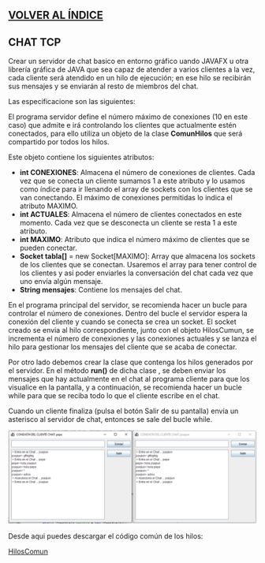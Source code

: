 [VOLVER AL ÍNDICE](I.INDICE.md)
-- 

## CHAT TCP
Crear un servidor de chat basico en entorno gráfico uando JAVAFX u otra librería gráfica de JAVA que sea capaz de atender a varios clientes a la vez, cada cliente será atendido en un hilo de ejecución; en ese hilo se recibirán sus mensajes y se enviarán al resto de miembros del chat.

Las especificacione son las siguientes:

El programa servidor define el número máximo de conexiones (10 en este caso) que admite e irá controlando los clientes que actualmente estén conectados, para ello utiliza un objeto de la clase **ComunHilos** que será compartido por todos los hilos. 

Este objeto contiene los siguientes atributos:
* **int CONEXIONES**: Almacena el número de conexiones de clientes. Cada vez que se conecta un cliente sumamos 1 a este atributo y lo usamos como índice para ir llenando el array de sockets con los clientes que se van conectando. El máximo de conexiones permitidas lo indica el atributo MAXIMO.
* **int ACTUALES**: Almacena el número de clientes conectados en este momento. Cada vez que se desconecta un cliente se resta 1 a este atributo.
* **int MAXIMO**: Atributo que indica el número máximo de clientes que se pueden conectar.
* **Socket tabla[]** = new Socket[MAXIMO]: Array que almacena los sockets de los clientes que se conectan. Usaremos el array para tener control de los clientes y así poder enviarles la conversación del chat cada vez que uno envía algún mensaje.
* **String mensajes**: Contiene los mensajes del chat.


En el programa principal del servidor, se recomienda hacer un bucle para controlar el número de  conexiones. Dentro del bucle el servidor espera la conexión del cliente y cuando se conecta se crea un socket. El socket creado se envia al hilo correspondiente, junto con el objeto HilosCumun, se incrementa el número de conexiones y las conexiones actuales y se lanza el hilo para gestionar los mensajes del cliente que se acaba de conectar.

Por otro lado debemos crear la clase que contenga los hilos generados por el servidor. En el método **run()** de dicha clase , se deben enviar los mensajes que hay actualmente en el chat al programa cliente para que los visualice en la pantalla, y a continuación, se recomienda hacer un bucle while para que se reciba todo lo que el cliente escribe en el chat.

Cuando un cliente finaliza (pulsa el botón Salir de su pantalla) envía un asterisco al servidor de chat, entonces se sale del bucle while.

![IMAGENES/ea990fab4203c6b091ba9c2b01f1364d.png](IMAGENES/ea990fab4203c6b091ba9c2b01f1364d.png)

Desde aqui puedes descargar el código común de los hilos:

[HilosComun](CODIGO/HilosComun.java)

